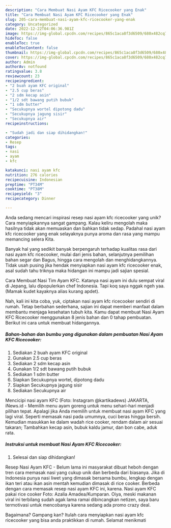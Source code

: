 ```yaml
---
description: "Cara Membuat Nasi Ayam KFC Ricecooker yang Enak"
title: "Cara Membuat Nasi Ayam KFC Ricecooker yang Enak"
slug: 205-cara-membuat-nasi-ayam-kfc-ricecooker-yang-enak
category: Uncategorized
date: 2022-12-22T04:06:36.981Z
image: https://img-global.cpcdn.com/recipes/865c1aca8f3d6509/680x482cq70/nasi-ayam-kfc-ricecooker-foto-resep-utama.jpg
hideToc: false
enableToc: true
enableTocContent: false
thumbnail: https://img-global.cpcdn.com/recipes/865c1aca8f3d6509/680x482cq70/nasi-ayam-kfc-ricecooker-foto-resep-utama.jpg
cover: https://img-global.cpcdn.com/recipes/865c1aca8f3d6509/680x482cq70/nasi-ayam-kfc-ricecooker-foto-resep-utama.jpg
author: Admin
authorAv: notfound
ratingvalue: 3.8
reviewcount: 23
recipeingredient:
- "2 buah ayam KFC original"
- "2.5 cup beras"
- "2 sdm kecap asin"
- "1/2 sdt bawang putih bubuk"
- "1 sdm butter"
- "Secukupnya wortel dipotong dadu"
- "Secukupnya jagung sisir"
- "Secukupnya air"
recipeinstructions:

- "Sudah jadi dan siap dihidangkan!"
categories:
- Resep
tags:
- nasi
- ayam
- kfc

katakunci: nasi ayam kfc 
nutrition: 276 calories
recipecuisine: Indonesian
preptime: "PT34M"
cooktime: "PT38M"
recipeyield: "3"
recipecategory: Dinner

---
```





Anda sedang mencari inspirasi resep nasi ayam kfc ricecooker yang unik? Cara menyiapkannya sangat gampang. Kalau keliru mengolah maka hasilnya tidak akan memuaskan dan bahkan tidak sedap. Padahal nasi ayam kfc ricecooker yang enak selayaknya punya aroma dan rasa yang mampu memancing selera Kita.





Banyak hal yang sedikit banyak berpengaruh terhadap kualitas rasa dari nasi ayam kfc ricecooker, mulai dari jenis bahan, selanjutnya pemilihan bahan segar dan Bagus, hingga cara mengolah dan menghidangkannya. Tidak usah pusing jika hendak menyiapkan nasi ayam kfc ricecooker enak,      asal sudah tahu triknya maka hidangan ini mampu jadi sajian spesial.














Cara Membuat Nasi Tim Ayam KFC. Katanya nasi ayam ini dulu sempat viral di Jepang, lalu dipopulerkan chef Indonesia. Tapi koq saya nggak ngeh yaa. (Mamak kudet kayaknya alias kurang apdet).






Nah, kali ini kita coba, yuk, ciptakan nasi ayam kfc ricecooker sendiri di rumah. Tetap berbahan sederhana, sajian ini dapat memberi manfaat dalam membantu menjaga kesehatan tubuh kita. Kamu dapat membuat Nasi Ayam KFC Ricecooker menggunakan 8 jenis bahan dan 0 tahap pembuatan. Berikut ini cara untuk membuat hidangannya.

<!--inarticleads1-->

##### Bahan-bahan dan bumbu yang digunakan dalam pembuatan Nasi Ayam KFC Ricecooker:

1. Sediakan 2 buah ayam KFC original
1. Gunakan 2.5 cup beras
1. Sediakan 2 sdm kecap asin
1. Gunakan 1/2 sdt bawang putih bubuk
1. Sediakan 1 sdm butter
1. Siapkan Secukupnya wortel, dipotong dadu
1. Siapkan Secukupnya jagung sisir
1. Sediakan Secukupnya air


Mencicipi nasi ayam KFC (Foto: Instagram @kartikadews) JAKARTA, iNews.id - Memilih menu ayam goreng untuk menu sehari-hari menjadi pilihan tepat. Apalagi jika Anda memilih untuk membuat nasi ayam KFC yang lagi viral. Seperti memasak nasi pada umumnya, cuci beras hingga bersih. Kemudian masukkan ke dalam wadah rice cooker, rendam dalam air sesuai takaran; Tambahkan kecap asin, bubuk kaldu jamur, dan bon cabe, aduk rata. 

<!--inarticleads2-->

##### Instruksi untuk membuat Nasi Ayam KFC Ricecooker:


1. Selesai dan siap dihidangkan!

Resep Nasi Ayam KFC - Belum lama ini masyarakat dibuat heboh dengan tren cara memasak nasi yang cukup unik dan berbeda dari biasanya. Jika di Indonesia punya nasi liwet yang dimasak bersama bumbu, lengkap dengan ikan teri atau ikan asin mentah kemudian dimasak di rice cooker. Berbeda dengan cara memasak resep nasi ayam KFC ini, karena. Nasi ayam KFC pakai rice cooker Foto: Azalia Amadea/Kumparan. Oiya, meski makanan viral ini terbilang sudah agak lama ramai dibincangkan netizen, saya baru termotivasi untuk mencobanya karena sedang ada promo crazy deal. 

Bagaimana? Gampang kan? Itulah cara menyiapkan nasi ayam kfc ricecooker yang bisa anda praktikkan di rumah. Selamat menikmati
